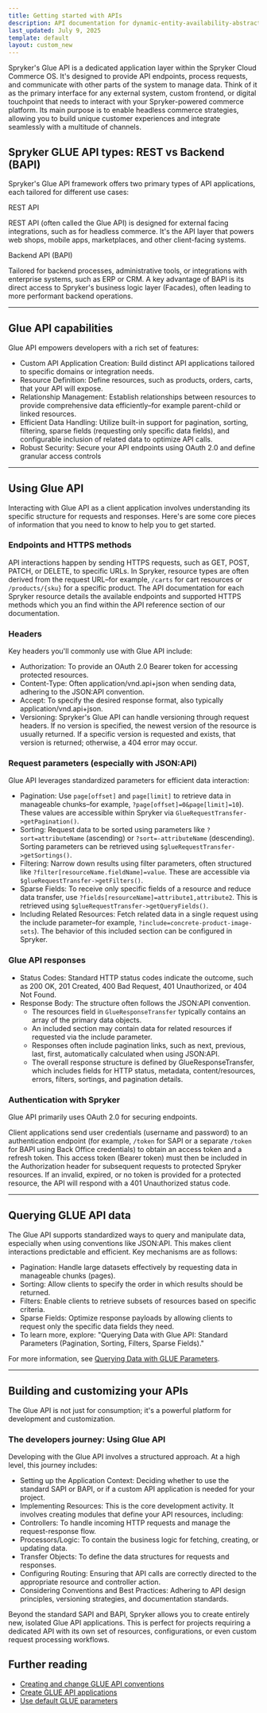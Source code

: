 ```yaml
---
title: Getting started with APIs
description: API documentation for dynamic-entity-availability-abstracts.
last_updated: July 9, 2025
template: default
layout: custom_new
---
```


<div class="content_box">

Spryker's Glue API is a dedicated application layer within the Spryker Cloud Commerce OS. It's designed to provide API endpoints, process requests, and communicate with other parts of the system to manage data.  Think of it as the primary interface for any external system, custom frontend, or digital touchpoint that needs to interact with your Spryker-powered commerce platform.  Its main purpose is to enable headless commerce strategies, allowing you to build unique customer experiences and integrate seamlessly with a multitude of channels.

</div>

## Spryker GLUE API types: REST vs Backend (BAPI)

Spryker's Glue API framework offers two primary types of API applications, each tailored for different use cases:

<div class="grid_container">
  <div class="content_card">
    <div class="content_column">
      <div class="content_icon">
      </div>
    </div>
    <div class="content_column">
      <p class="content_title">REST API</p>
      <p class="content_text">REST API (often called the Glue API) is designed for external facing integrations, such as for headless commerce. It's the API layer that powers web shops, mobile apps, marketplaces, and other client-facing systems.</p>
    </div>
  </div>
  <div class="content_card">
    <div class="content_column">
      <div class="content_icon">
      </div>
    </div>
    <div class="content_column">
      <p class="content_title">Backend API (BAPI)</p>
      <p class="content_text">Tailored for backend processes, administrative tools, or integrations with enterprise systems, such as ERP or CRM. A key advantage of BAPI is its direct access to Spryker's business logic layer (Facades), often leading to more performant backend operations.</p>
    </div>
  </div>
</div>

---

## Glue API capabilities

Glue API empowers developers with a rich set of features:

- Custom API Application Creation: Build distinct API applications tailored to specific domains or integration needs.
- Resource Definition: Define resources, such as products, orders, carts, that your API will expose.
- Relationship Management: Establish relationships between resources to provide comprehensive data efficiently–for example parent-child or linked resources.
- Efficient Data Handling: Utilize built-in support for pagination, sorting, filtering, sparse fields (requesting only specific data fields), and configurable inclusion of related data to optimize API calls.
- Robust Security: Secure your API endpoints using OAuth 2.0 and define granular access controls

---

## Using Glue API

Interacting with Glue API as a client application involves understanding its specific structure for requests and responses. Here's are some core pieces of information that you need to know to help you to get started.



### Endpoints and HTTPS methods

API interactions happen by sending HTTPS requests, such as GET, POST, PATCH, or DELETE, to specific URLs. In Spryker, resource types are often derived from the request URL–for example, `/carts` for cart resources or `/products/{sku}` for a specific product.  The API documentation for each Spryker resource details the available endpoints and supported HTTPS methods which you an find within the API reference section of our documentation.


### Headers

Key headers you'll commonly use with Glue API include:
- Authorization: To provide an OAuth 2.0 Bearer token for accessing protected resources.
- Content-Type: Often application/vnd.api+json when sending data, adhering to the JSON:API convention.
- Accept: To specify the desired response format, also typically application/vnd.api+json.
- Versioning: Spryker's Glue API can handle versioning through request headers. If no version is specified, the newest version of the resource is usually returned. If a specific version is requested and exists, that version is returned; otherwise, a 404 error may occur.


### Request parameters (especially with JSON:API)

Glue API leverages standardized parameters for efficient data interaction:
- Pagination: Use `page[offset]` and `page[limit]` to retrieve data in manageable chunks–for example, `?page[offset]=0&page[limit]=10`). These values are accessible within Spryker via `GlueRequestTransfer->getPagination()`.
- Sorting: Request data to be sorted using parameters like `?sort=attributeName` (ascending) or `?sort=-attributeName` (descending). Sorting parameters can be retrieved using `$glueRequestTransfer->getSortings()`.
- Filtering: Narrow down results using filter parameters, often structured like `?filter[resourceName.fieldName]=value`. These are accessible via `$glueRequestTransfer->getFilters()`.
- Sparse Fields: To receive only specific fields of a resource and reduce data transfer, use `?fields[resourceName]=attribute1,attribute2`. This is retrieved using `$glueRequestTransfer->getQueryFields()`.
- Including Related Resources: Fetch related data in a single request using the include parameter–for example, `?include=concrete-product-image-sets`). The behavior of this included section can be configured in Spryker.  


### Glue API responses

- Status Codes: Standard HTTP status codes indicate the outcome, such as 200 OK, 201 Created, 400 Bad Request, 401 Unauthorized, or 404 Not Found.
- Response Body: The structure often follows the JSON:API convention.
  - The resources field in `GlueResponseTransfer` typically contains an array of the primary data objects.
  - An included section may contain data for related resources if requested via the include parameter.
  - Responses often include pagination links, such as next, previous, last, first, automatically calculated when using JSON:API.
  - The overall response structure is defined by GlueResponseTransfer, which includes fields for HTTP status, metadata, content/resources, errors, filters, sortings, and pagination details.


### Authentication with Spryker

Glue API primarily uses OAuth 2.0 for securing endpoints.

Client applications send user credentials (username and password) to an authentication endpoint (for example, `/token` for SAPI or a separate `/token` for BAPI using Back Office credentials) to obtain an access token and a refresh token. This access token (Bearer token) must then be included in the Authorization header for subsequent requests to protected Spryker resources. If an invalid, expired, or no token is provided for a protected resource, the API will respond with a 401 Unauthorized status code.

---

## Querying GLUE API data

The Glue API supports standardized ways to query and manipulate data, especially when using conventions like JSON:API. This makes client interactions predictable and efficient. Key mechanisms are as follows:

- Pagination: Handle large datasets effectively by requesting data in manageable chunks (pages).
- Sorting: Allow clients to specify the order in which results should be returned.
- Filters: Enable clients to retrieve subsets of resources based on specific criteria.
- Sparse Fields: Optimize response payloads by allowing clients to request only the specific data fields they need.
- To learn more, explore: "Querying Data with Glue API: Standard Parameters (Pagination, Sorting, Filters, Sparse Fields)."

For more information, see [Querying Data with GLUE Parameters](/docs/dg/dev/glue-api/latest/use-default-glue-parameters).

---

## Building and customizing your APIs

The Glue API is not just for consumption; it's a powerful platform for development and customization.


### The developers journey: Using Glue API

Developing with the Glue API involves a structured approach. At a high level, this journey includes:

- Setting up the Application Context: Deciding whether to use the standard SAPI or BAPI, or if a custom API application is needed for your project.
- Implementing Resources: This is the core development activity. It involves creating modules that define your API resources, including:
- Controllers: To handle incoming HTTP requests and manage the request-response flow.
- Processors/Logic: To contain the business logic for fetching, creating, or updating data.
- Transfer Objects: To define the data structures for requests and responses.
- Configuring Routing: Ensuring that API calls are correctly directed to the appropriate resource and controller action.
- Considering Conventions and Best Practices: Adhering to API design principles, versioning strategies, and documentation standards.

Beyond the standard SAPI and BAPI, Spryker allows you to create entirely new, isolated Glue API applications. This is perfect for projects requiring a dedicated API with its own set of resources, configurations, or even custom request processing workflows.

## Further reading

- [Creating and change GLUE API conventions](/docs/dg/dev/glue-api/latest/use-default-glue-parameters)  
- [Create GLUE API applications](/docs/dg/dev/glue-api/latest/use-default-glue-parameters)  
- [Use default GLUE parameters](/docs/dg/dev/glue-api/latest/use-default-glue-parameters)  
